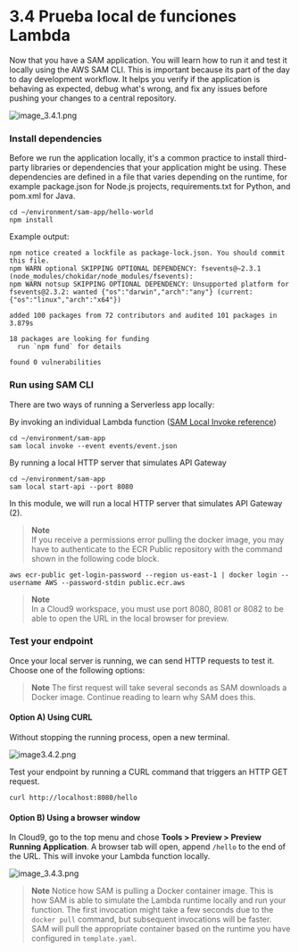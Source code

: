 # 3.4 Prueba local de funciones Lambda

Now that you have a SAM application. You will learn how to run it and test it locally using the AWS SAM CLI. 
This is important because its part of the day to day development workflow. It helps you verify if the application is 
behaving as expected, debug what's wrong, and fix any issues before pushing your changes to a central repository.

![image_3.4.1.png](image_3.4.1.png)

### Install dependencies

Before we run the application locally, it's a common practice to install third-party libraries or dependencies that 
your application might be using. These dependencies are defined in a file that varies depending on the runtime, for 
example package.json for Node.js projects, requirements.txt for Python, and pom.xml for Java.

```shell
cd ~/environment/sam-app/hello-world
npm install
```

Example output:

```
npm notice created a lockfile as package-lock.json. You should commit this file.
npm WARN optional SKIPPING OPTIONAL DEPENDENCY: fsevents@~2.3.1 (node_modules/chokidar/node_modules/fsevents):
npm WARN notsup SKIPPING OPTIONAL DEPENDENCY: Unsupported platform for fsevents@2.3.2: wanted {"os":"darwin","arch":"any"} (current: {"os":"linux","arch":"x64"})

added 100 packages from 72 contributors and audited 101 packages in 3.879s

18 packages are looking for funding
  run `npm fund` for details

found 0 vulnerabilities
```

### Run using SAM CLI

There are two ways of running a Serverless app locally:

By invoking an individual Lambda function ([SAM Local Invoke reference](https://docs.aws.amazon.com/en_pv/serverless-application-model/latest/developerguide/sam-cli-command-reference-sam-local-invoke.html))

```shell
cd ~/environment/sam-app
sam local invoke --event events/event.json
```

By running a local HTTP server that simulates API Gateway

```shell
cd ~/environment/sam-app
sam local start-api --port 8080
```

In this module, we will run a local HTTP server that simulates API Gateway (2).

> **Note**  
>If you receive a permissions error pulling the docker image, you may have to authenticate to the ECR Public repository 
> with the command shown in the following code block.

```shell
aws ecr-public get-login-password --region us-east-1 | docker login --username AWS --password-stdin public.ecr.aws
```

> **Note**  
>In a Cloud9 workspace, you must use port 8080, 8081 or 8082 to be able to open the URL in the local browser for preview.

### Test your endpoint

Once your local server is running, we can send HTTP requests to test it. Choose one of the following options:

> **Note**
> The first request will take several seconds as SAM downloads a Docker image. Continue reading to learn why SAM does this.

#### Option A) Using CURL

Without stopping the running process, open a new terminal.

![image3.4.2.png](image3.4.2.png)

Test your endpoint by running a CURL command that triggers an HTTP GET request.

```shell
curl http://localhost:8080/hello
```

#### Option B) Using a browser window

In Cloud9, go to the top menu and chose **Tools > Preview > Preview Running Application**. A browser tab will open, append 
`/hello` to the end of the URL. This will invoke your Lambda function locally.

![image_3.4.3.png](image_3.4.3.png)

> **Note**
> Notice how SAM is pulling a Docker container image. This is how SAM is able to simulate the Lambda runtime locally 
> and run your function. The first invocation might take a few seconds due to the `docker pull` command, but subsequent 
> invocations will be faster. SAM will pull the appropriate container based on the runtime you have configured in `template.yaml`.
